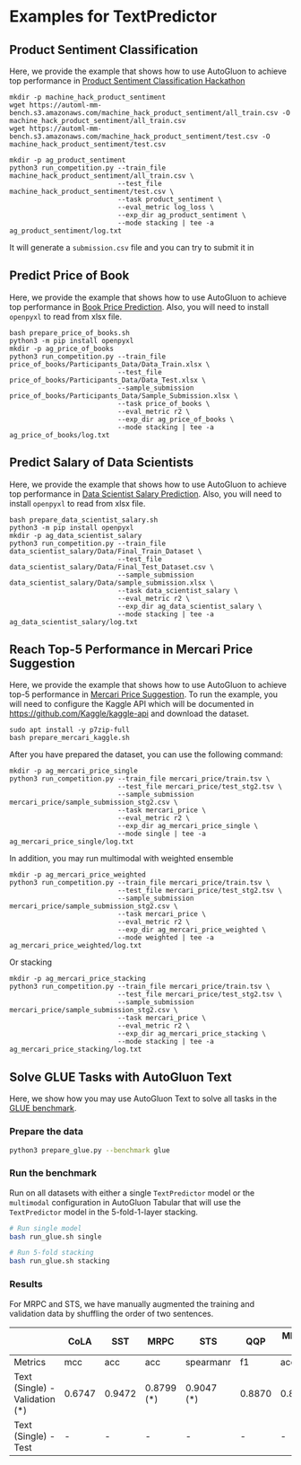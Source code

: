 # Examples for TextPredictor 

## Product Sentiment Classification

Here, we provide the example that shows how to use AutoGluon to achieve top performance in 
[Product Sentiment Classification Hackathon](https://www.machinehack.com/hackathons/product_sentiment_classification_weekend_hackathon_19/leaderboard) 

```
mkdir -p machine_hack_product_sentiment
wget https://automl-mm-bench.s3.amazonaws.com/machine_hack_product_sentiment/all_train.csv -O machine_hack_product_sentiment/all_train.csv
wget https://automl-mm-bench.s3.amazonaws.com/machine_hack_product_sentiment/test.csv -O machine_hack_product_sentiment/test.csv

mkdir -p ag_product_sentiment
python3 run_competition.py --train_file machine_hack_product_sentiment/all_train.csv \
                           --test_file machine_hack_product_sentiment/test.csv \
                           --task product_sentiment \
                           --eval_metric log_loss \
                           --exp_dir ag_product_sentiment \
                           --mode stacking | tee -a ag_product_sentiment/log.txt
```
It will generate a `submission.csv` file and you can try to submit it in 

## Predict Price of Book
Here, we provide the example that shows how to use AutoGluon to achieve top performance in [Book Price Prediction](https://www.machinehack.com/hackathons/predict_the_price_of_books/overview).
Also, you will need to install `openpyxl` to read from xlsx file.

```
bash prepare_price_of_books.sh
python3 -m pip install openpyxl
mkdir -p ag_price_of_books
python3 run_competition.py --train_file price_of_books/Participants_Data/Data_Train.xlsx \
                           --test_file price_of_books/Participants_Data/Data_Test.xlsx \
                           --sample_submission price_of_books/Participants_Data/Sample_Submission.xlsx \
                           --task price_of_books \
                           --eval_metric r2 \
                           --exp_dir ag_price_of_books \
                           --mode stacking | tee -a ag_price_of_books/log.txt
```

## Predict Salary of Data Scientists
Here, we provide the example that shows how to use AutoGluon to achieve top performance in [Data Scientist Salary Prediction](https://www.machinehack.com/hackathons/predict_the_data_scientists_salary_in_india_hackathon/overview).
Also, you will need to install `openpyxl` to read from xlsx file.

```
bash prepare_data_scientist_salary.sh
python3 -m pip install openpyxl
mkdir -p ag_data_scientist_salary
python3 run_competition.py --train_file data_scientist_salary/Data/Final_Train_Dataset \
                           --test_file data_scientist_salary/Data/Final_Test_Dataset.csv \
                           --sample_submission data_scientist_salary/Data/sample_submission.xlsx \
                           --task data_scientist_salary \
                           --eval_metric r2 \
                           --exp_dir ag_data_scientist_salary \
                           --mode stacking | tee -a ag_data_scientist_salary/log.txt
```


## Reach Top-5 Performance in Mercari Price Suggestion

Here, we provide the example that shows how to use AutoGluon to achieve top-5 performance in
 [Mercari Price Suggestion](https://www.kaggle.com/c/mercari-price-suggestion-challenge/data).
To run the example, you will need to configure the Kaggle API which will be documented in 
https://github.com/Kaggle/kaggle-api and download the dataset.

```
sudo apt install -y p7zip-full
bash prepare_mercari_kaggle.sh
```

After you have prepared the dataset, you can use the following command:
```
mkdir -p ag_mercari_price_single
python3 run_competition.py --train_file mercari_price/train.tsv \
                           --test_file mercari_price/test_stg2.tsv \
                           --sample_submission mercari_price/sample_submission_stg2.csv \
                           --task mercari_price \
                           --eval_metric r2 \
                           --exp_dir ag_mercari_price_single \
                           --mode single | tee -a ag_mercari_price_single/log.txt
```

In addition, you may run multimodal with weighted ensemble
```
mkdir -p ag_mercari_price_weighted
python3 run_competition.py --train_file mercari_price/train.tsv \
                           --test_file mercari_price/test_stg2.tsv \
                           --sample_submission mercari_price/sample_submission_stg2.csv \
                           --task mercari_price \
                           --eval_metric r2 \
                           --exp_dir ag_mercari_price_weighted \
                           --mode weighted | tee -a ag_mercari_price_weighted/log.txt
```
Or stacking
```
mkdir -p ag_mercari_price_stacking
python3 run_competition.py --train_file mercari_price/train.tsv \
                           --test_file mercari_price/test_stg2.tsv \
                           --sample_submission mercari_price/sample_submission_stg2.csv \
                           --task mercari_price \
                           --eval_metric r2 \
                           --exp_dir ag_mercari_price_stacking \
                           --mode stacking | tee -a ag_mercari_price_stacking/log.txt
```

## Solve GLUE Tasks with AutoGluon Text

Here, we show how you may use AutoGluon Text to solve all tasks in the [GLUE benchmark](https://openreview.net/pdf?id=rJ4km2R5t7).
 
### Prepare the data
```bash
python3 prepare_glue.py --benchmark glue
```

### Run the benchmark
Run on all datasets with either a single `TextPredictor` model or the `multimodal` configuration 
in AutoGluon Tabular that will use the `TextPredictor` model in the 5-fold-1-layer stacking.
 
```bash
# Run single model
bash run_glue.sh single

# Run 5-fold stacking
bash run_glue.sh stacking
```

### Results
For MRPC and STS, we have manually augmented the training and validation data by shuffling the 
order of two sentences.

|                                       | CoLA   | SST    | MRPC        | STS        | QQP      | MNLI-m | MNLI-mm | QNLI   | RTE    | WNLI   |
|---------------------------------------|--------|--------|-------------|------------|----------|--------|---------|--------|--------|--------|
|Metrics                                | mcc    | acc    | acc         | spearmanr  | f1       | acc    | acc     | acc    | acc    | acc    |
|Text (Single) - Validation (*)         | 0.6747 | 0.9472 | 0.8799 (*)  | 0.9047 (*) | 0.8870   | 0.8643 | 0.8589  | 0.9158 | 0.7726 | 0.5634 |
|Text (Single) - Test                   | -      | -      | -           | -          | -        | -      | -       | -      | -      |        |
